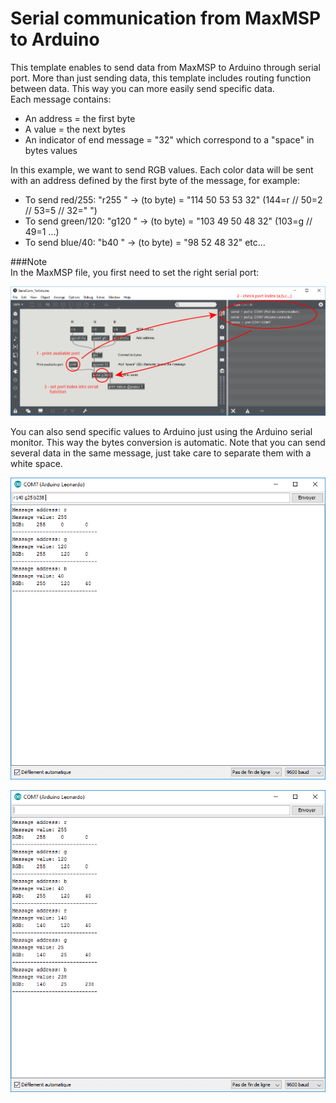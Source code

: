 # Serial communication from MaxMSP to Arduino

This template enables to send data from MaxMSP to Arduino through serial port. More than just sending data, this template includes
routing function between data. This way you can more easily send specific data.  
Each message contains:
* An address = the first byte
* A value = the next bytes
* An indicator of end message = "32" which correspond to a "space" in bytes values  

In this example, we want to send RGB values. Each color data will be sent with an address defined by the first byte of the message, for example:  
* To send red/255: "r255 " -> (to byte) = "114 50 53 53 32" (144=r // 50=2 // 53=5 // 32=" ")
* To send green/120: "g120 " -> (to byte) = "103 49 50 48 32" (103=g // 49=1 ...)
* To send blue/40: "b40 " -> (to byte) = "98 52 48 32" etc...
  
###Note  
In the MaxMSP file, you first need to set the right serial port:  
  
![alt tag](https://raw.githubusercontent.com/hssnadr/Arduino_Templates/master/Serial_MaxMSP_to_Arduino/Max_DefinePort.JPG)  

You can also send specific values to Arduino just using the Arduino serial monitor. This way the bytes conversion is automatic.
Note that you can send several data in the same message, just take care to separate them with a white space.  
  
![alt tag](https://raw.githubusercontent.com/hssnadr/Arduino_Templates/master/Serial_MaxMSP_to_Arduino/SerialMonitorMessages01.PNG)  
  
![alt tag](https://raw.githubusercontent.com/hssnadr/Arduino_Templates/master/Serial_MaxMSP_to_Arduino/SerialMonitorMessages02.PNG)  
  

  
